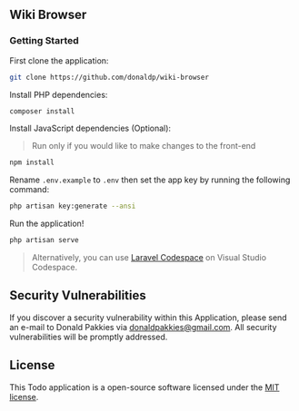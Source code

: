 ## Wiki Browser

### Getting Started

First clone the application:

```bash
git clone https://github.com/donaldp/wiki-browser
```

Install PHP dependencies:

```bash
composer install
```

Install JavaScript dependencies (Optional):

> Run only if you would like to make changes to the front-end

```bash
npm install
```

Rename `.env.example` to `.env` then set the app key by running the following command:

```bash
php artisan key:generate --ansi
```

Run the application!

```bash
php artisan serve
```

> Alternatively, you can use [Laravel Codespace](https://github.com/donaldp/laravel-codespace) on Visual Studio Codespace.

## Security Vulnerabilities

If you discover a security vulnerability within this Application, please send an e-mail to Donald Pakkies via [donaldpakkies@gmail.com](mailto:donaldpakkies@gmail.com). All security vulnerabilities will be promptly addressed.

## License

This Todo application is a open-source software licensed under the [MIT license](https://opensource.org/licenses/MIT).
